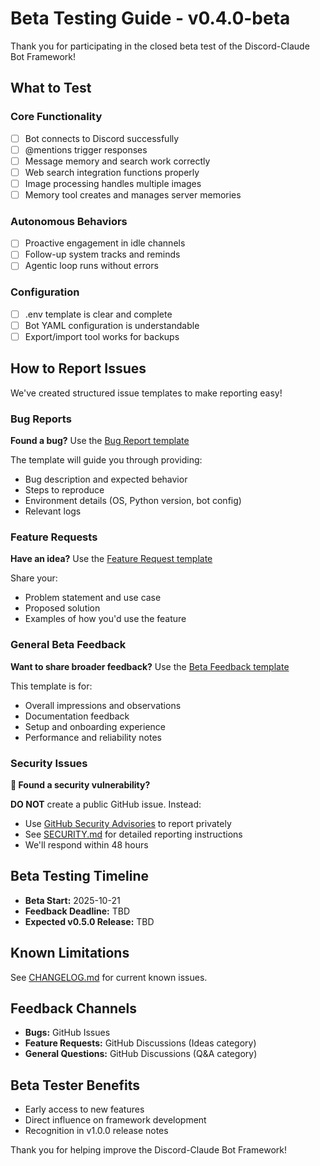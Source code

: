 # Beta Testing Guide - v0.4.0-beta

Thank you for participating in the closed beta test of the Discord-Claude Bot Framework!

## What to Test

### Core Functionality
- [ ] Bot connects to Discord successfully
- [ ] @mentions trigger responses
- [ ] Message memory and search work correctly
- [ ] Web search integration functions properly
- [ ] Image processing handles multiple images
- [ ] Memory tool creates and manages server memories

### Autonomous Behaviors
- [ ] Proactive engagement in idle channels
- [ ] Follow-up system tracks and reminds
- [ ] Agentic loop runs without errors

### Configuration
- [ ] .env template is clear and complete
- [ ] Bot YAML configuration is understandable
- [ ] Export/import tool works for backups

## How to Report Issues

We've created structured issue templates to make reporting easy!

### Bug Reports
**Found a bug?** Use the [Bug Report template](../../issues/new?template=bug_report.yml)

The template will guide you through providing:
- Bug description and expected behavior
- Steps to reproduce
- Environment details (OS, Python version, bot config)
- Relevant logs

### Feature Requests
**Have an idea?** Use the [Feature Request template](../../issues/new?template=feature_request.yml)

Share your:
- Problem statement and use case
- Proposed solution
- Examples of how you'd use the feature

### General Beta Feedback
**Want to share broader feedback?** Use the [Beta Feedback template](../../issues/new?template=beta_feedback.yml)

This template is for:
- Overall impressions and observations
- Documentation feedback
- Setup and onboarding experience
- Performance and reliability notes

### Security Issues
**🚨 Found a security vulnerability?**

**DO NOT** create a public GitHub issue. Instead:
- Use [GitHub Security Advisories](../../security/advisories/new) to report privately
- See [SECURITY.md](SECURITY.md) for detailed reporting instructions
- We'll respond within 48 hours

## Beta Testing Timeline

- **Beta Start:** 2025-10-21
- **Feedback Deadline:** TBD
- **Expected v0.5.0 Release:** TBD

## Known Limitations

See [CHANGELOG.md](CHANGELOG.md#known-issues) for current known issues.

## Feedback Channels

- **Bugs:** GitHub Issues
- **Feature Requests:** GitHub Discussions (Ideas category)
- **General Questions:** GitHub Discussions (Q&A category)

## Beta Tester Benefits

- Early access to new features
- Direct influence on framework development
- Recognition in v1.0.0 release notes

Thank you for helping improve the Discord-Claude Bot Framework!
